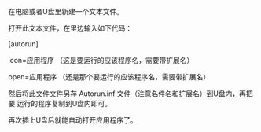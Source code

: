 在电脑或者U盘里新建一个文本文件。

打开此文本文件，在里边输入如下代码：

[autorun]

icon=应用程序 （这是要运行的应该程序名，需要带扩展名）

open=应用程序 （还是那个要运行的应该程序名，需要带扩展名）

然后将此文件文件另存 Autorun.inf 文件（注意名件名和扩展名）到U盘内，再把要
运行的程序复制到U盘内即可。

再次插上U盘后就能自动打开应用程序了。
